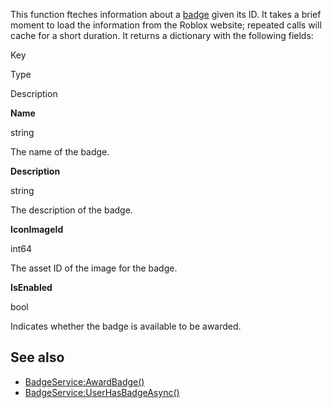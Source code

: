 This function fteches information about a [badge](https://developer.roblox.com/en-us/articles/badges-special-game-awards) given its ID. It takes a brief moment to load the information from the Roblox website; repeated calls will cache for a short duration. It returns a dictionary with the following fields:

Key

Type

Description

**Name**

string

The name of the badge.

**Description**

string

The description of the badge.

**IconImageId**

int64

The asset ID of the image for the badge.

**IsEnabled**

bool

Indicates whether the badge is available to be awarded.

See also
--------

*   [BadgeService:AwardBadge()](https://developer.roblox.com/en-us/api-reference/function/BadgeService/AwardBadge)
*   [BadgeService:UserHasBadgeAsync()](https://developer.roblox.com/en-us/api-reference/function/BadgeService/UserHasBadgeAsync)